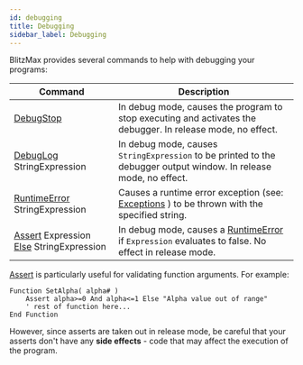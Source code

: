 ```yaml
---
id: debugging
title: Debugging
sidebar_label: Debugging
---
```


BlitzMax provides several commands to help with debugging your programs:

| Command | Description |
|---|---|
| [DebugStop] | In debug mode, causes the program to stop executing and activates the debugger. In release mode, no effect.  |
| [DebugLog] StringExpression  | In debug mode, causes `StringExpression` to be printed to the debugger output window. In release mode, no effect.  |
| [RuntimeError] StringExpression  | Causes a runtime error exception (see: [Exceptions](../exceptions) ) to be thrown with the specified string.  |
| [Assert] Expression [Else] StringExpression  | In debug mode, causes a [RuntimeError] if `Expression` evaluates to false. No effect in release mode.  |

[Assert] is particularly useful for validating function arguments. For example:

```blitzmax
Function SetAlpha( alpha# )
    Assert alpha>=0 And alpha<=1 Else "Alpha value out of range"
    ' rest of function here...
End Function
```
However, since asserts are taken out in release mode, be careful that your asserts don't have any **side effects** -
code that may affect the execution of the program.

[DebugStop]: ../../api/brl/brl.blitz/#function-debugstop
[DebugLog]: ../../api/brl/brl.blitz/#function-debuglog-message
[RuntimeError]: ../../api/brl/brl.blitz/#function-runtimeerror-message
[Else]: ../../api/brl/brl.blitz/#else
[Assert]: ../../api/brl/brl.blitz/#assert
